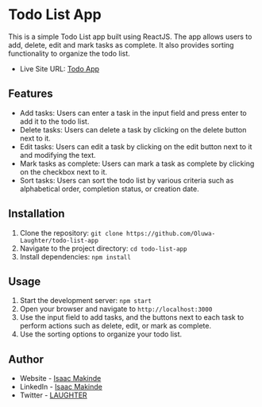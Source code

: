 # Todo List App

This is a simple Todo List app built using ReactJS. The app allows users to add, delete, edit and mark tasks as complete. It also provides sorting functionality to organize the todo list.

- Live Site URL: [Todo App](https://laughter-todo-app.netlify.app/)

## Features

- Add tasks: Users can enter a task in the input field and press enter to add it to the todo list.
- Delete tasks: Users can delete a task by clicking on the delete button next to it.
- Edit tasks: Users can edit a task by clicking on the edit button next to it and modifying the text.
- Mark tasks as complete: Users can mark a task as complete by clicking on the checkbox next to it.
- Sort tasks: Users can sort the todo list by various criteria such as alphabetical order, completion status, or creation date.

## Installation

1. Clone the repository: `git clone https://github.com/Oluwa-Laughter/todo-list-app`
2. Navigate to the project directory: `cd todo-list-app`
3. Install dependencies: `npm install`

## Usage

1. Start the development server: `npm start`
2. Open your browser and navigate to `http://localhost:3000`
3. Use the input field to add tasks, and the buttons next to each task to perform actions such as delete, edit, or mark as complete.
4. Use the sorting options to organize your todo list.

## Author

- Website - [Isaac Makinde](https://github.com/Oluwa-Laughter)
- LinkedIn - [Isaac Makinde](https://linkedin.com/in/isaacmakinde)
- Twitter - [LAUGHTER](https://x.com/isaacmakinde_)
